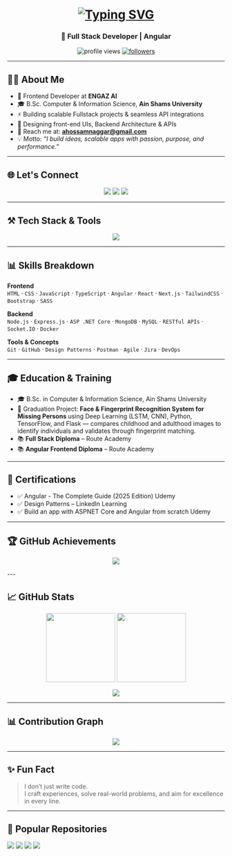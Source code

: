 <h1 align="center">
  <a href="https://git.io/typing-svg">
    <img src="https://readme-typing-svg.demolab.com?font=Fira+Code&size=28&pause=1000&center=true&vCenter=true&width=500&lines=Hi+%F0%9F%91%8B%2C+I'm+Ahmed+Hossam;Frontend+Developer+at+Engaz+AI;Angular+%7C+MERN+%7C+API+Lover" alt="Typing SVG" />
  </a>
</h1>
<h3 align="center">🚀 Full Stack Developer | Angular </h3>

<p align="center">
  <img src="https://komarev.com/ghpvc/?username=ahmednaggarhossam&label=Profile%20views&color=0e75b6&style=flat" alt="profile views" />
  <a href="https://github.com/ahmednaggarhossam?tab=followers"><img src="https://img.shields.io/github/followers/ahmednaggarhossam?label=Followers&style=social" alt="followers"></a>
</p>

---

## 👨‍💻 About Me
- 🔭 Frontend Developer at **ENGAZ AI**  
- 🎓 B.Sc. Computer & Information Science, **Ain Shams University**  
- ⚡ Building scalable Fullstack projects & seamless API integrations
- 🎨 Designing front-end UIs, Backend Architecture & APIs  
- 📧 Reach me at: **ahossamnaggar@gmail.com**  
- 💡 Motto: *“I build ideas, scalable apps with passion, purpose, and performance.”*  

---

## 🌐 Let's Connect
<p align="center">
  <a href="mailto:ahossamnaggar@gmail.com" target="_blank" rel="noopener noreferrer"><img src="https://img.shields.io/badge/Gmail-D14836?style=for-the-badge&logo=gmail&logoColor=white"></a>
  <a href="https://www.linkedin.com/in/ahmedhossamnaggar/" target="_blank" rel="noopener noreferrer"><img src="https://img.shields.io/badge/LinkedIn-0077B5?style=for-the-badge&logo=linkedin&logoColor=white"></a>
  <a href="https://www.facebook.com/ahmednaggarhossam" target="_blank" rel="noopener noreferrer"><img src="https://img.shields.io/badge/Facebook-1877F2?style=for-the-badge&logo=facebook&logoColor=white"></a>
</p>

---

## ⚒️ Tech Stack & Tools
<p align="center">
  <img src="https://skillicons.dev/icons?i=html,css,js,ts,angular,react,nodejs,express,mongodb,mysql,postgres,docker,git,github,figma,postman,bootstrap,sass,vscode" />
</p>

---

## 📊 Skills Breakdown

**Frontend**  
`HTML` · `CSS` · `JavaScript` · `TypeScript` · `Angular` · `React` · `Next.js` · `TailwindCSS` · `Bootstrap` · `SASS`

**Backend**  
`Node.js` · `Express.js` · `ASP .NET Core` · `MongoDB` · `MySQL` · `RESTful APIs` · `Socket.IO` · `Docker`

**Tools & Concepts**  
`Git` · `GitHub` · `Design Patterns` · `Postman` · `Agile` · `Jira` · `DevOps`

---

## 🎓 Education & Training
- 🎓 B.Sc. in Computer & Information Science, Ain Shams University  
- 📝 Graduation Project: **Face & Fingerprint Recognition System for Missing Persons** using Deep Learning (LSTM, CNN), Python, TensorFlow, and Flask — compares childhood and adulthood images to identify individuals and validates through fingerprint matching.  
- 📚 **Full Stack Diploma** – Route Academy 
- 📚 **Angular Frontend Diploma** – Route Academy  

---

## 📜 Certifications
- ✅ Angular - The Complete Guide (2025 Edition) Udemy
- ✅ Design Patterns – LinkedIn Learning  
- ✅ Build an app with ASPNET Core and Angular from scratch Udemy

---

## 🏆 GitHub Achievements
<p align="center">
  <img src="https://github-profile-trophy.vercel.app/?username=ahmednaggarhossam&theme=dracula&no-frame=true&no-bg=true&row=2&column=3" />
</p>
---

## 📈 GitHub Stats
<p align="center">
  <img src="https://github-readme-stats.vercel.app/api?username=ahmednaggarhossam&show_icons=true&theme=radical" height="160px"/>
  <img src="https://github-readme-stats.vercel.app/api/top-langs/?username=ahmednaggarhossam&layout=compact&theme=radical" height="160px"/>
</p>

<p align="center">
  <img src="https://streak-stats.demolab.com?user=ahmednaggarhossam&theme=radical&hide_border=true" />
</p>

---

## 📊 Contribution Graph
<p align="center">
  <img src="https://github-readme-activity-graph.vercel.app/graph?username=ahmednaggarhossam&theme=react-dark&hide_border=true" />
</p>

---

## ✨ Fun Fact
> I don’t just write code.  
> I craft experiences, solve real-world problems, and aim for excellence in every line.

---

## 📌 Popular Repositories
<p align="left">
  <a href="https://github.com/ahmednaggarhossam/weatherApp"><img src="https://github-readme-stats.vercel.app/api/pin/?username=ahmednaggarhossam&repo=weatherApp&theme=radical" /></a>
  <a href="https://github.com/ahmednaggarhossam/ProductWebApplication"><img src="https://github-readme-stats.vercel.app/api/pin/?username=ahmednaggarhossam&repo=ProductWebApplication&theme=radical" /></a>
  <a href="https://github.com/ahmednaggarhossam/CRUDOperation"><img src="https://github-readme-stats.vercel.app/api/pin/?username=ahmednaggarhossam&repo=CRUDOperation&theme=radical" /></a>
  <a href="https://github.com/ahmednaggarhossam/noze-react-music"><img src="https://github-readme-stats.vercel.app/api/pin/?username=ahmednaggarhossam&repo=noze-react-music&theme=radical" /></a>
</p>
